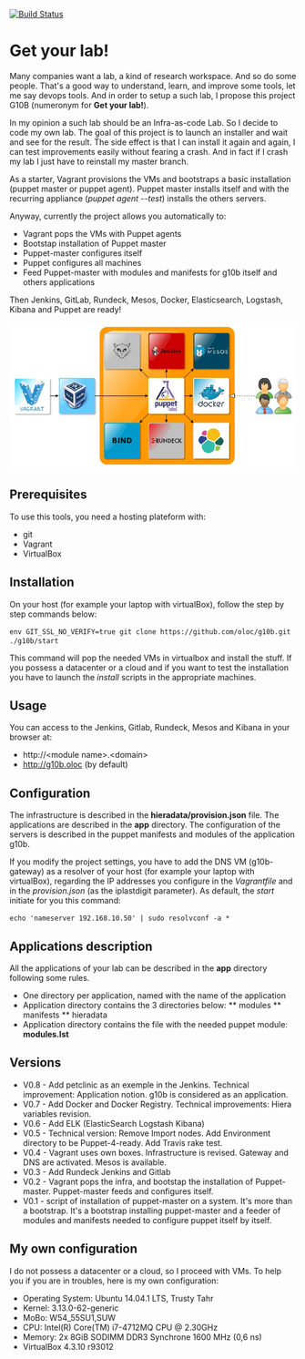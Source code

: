 [![Build Status](https://travis-ci.org/oloc/g10b.png)](https://travis-ci.org/oloc/g10b)
# Get your lab!
Many companies want a lab, a kind of research workspace. And so do some people. That's a good way to understand, learn, and improve some tools, let me say devops tools. And in order to setup a such lab, I propose this project G10B (numeronym for __Get your lab!__).

In my opinion a such lab should be an Infra-as-code Lab. So I decide to code my own lab. The goal of this project is to launch an installer and wait and see for the result. The side effect is that I can install it again and again, I can test improvements easily without fearing a crash. And in fact if I crash my lab I just have to reinstall my master branch. 

As a starter, Vagrant provisions the VMs and bootstraps a basic installation (puppet master or puppet agent). Puppet master installs itself and with the recurring appliance (*puppet agent --test*) installs the others servers.

Anyway, currently the project allows you automatically to:
* Vagrant pops the VMs with Puppet agents
* Bootstap installation of Puppet master
* Puppet-master configures itself
* Puppet configures all machines
* Feed Puppet-master with modules and manifests for g10b itself and others applications

Then Jenkins, GitLab, Rundeck, Mesos, Docker, Elasticsearch, Logstash, Kibana and Puppet are ready!

![Scheme](./docs/g10b.jpg)

## Prerequisites
To use this tools, you need a hosting plateform with:
* git
* Vagrant 
* VirtualBox

## Installation
On your host (for example your laptop with virtualBox), follow the step by step commands below:

    env GIT_SSL_NO_VERIFY=true git clone https://github.com/oloc/g10b.git 
    ./g10b/start

This command will pop the needed VMs in virtualbox and install the stuff.
If you possess a datacenter or a cloud and if you want to test the installation you have to launch the *install* scripts in the appropriate machines.

## Usage
You can access to the Jenkins, Gitlab, Rundeck, Mesos and Kibana in your browser at:
* http://\<module name\>.\<domain\> 
* http://g10b.oloc (by default)

## Configuration
The infrastructure is described in the __hieradata/provision.json__ file. 
The applications are described in the __app__ directory.
The configuration of the servers is described in the puppet manifests and modules of the application g10b.

If you modify the project settings, you have to add the DNS VM (g10b-gateway) as a resolver of your host (for example your laptop with virtualBox), regarding the IP addresses you configure in the *Vagrantfile* and in the *provision.json* (as the iplastdigit parameter). As default, the *start* initiate for you this command:

    echo 'nameserver 192.168.10.50' | sudo resolvconf -a *

## Applications description
All the applications of your lab can be described in the __app__ directory following some rules.
* One directory per application, named with the name of the application
* Application directory contains the 3 directories below:
** modules
** manifests
** hieradata
* Application directory contains the file with the needed puppet module: __modules.lst__

## Versions
* V0.8 - Add petclinic as an exemple in the Jenkins. Technical improvement: Application notion. g10b is considered as an application.
* V0.7 - Add Docker and Docker Registry. Technical improvements: Hiera variables revision.
* V0.6 - Add ELK (ElasticSearch Logstash Kibana)
* V0.5 - Technical version: Remove Import nodes. Add Environment directory to be Puppet-4-ready. Add Travis rake test.
* V0.4 - Vagrant uses own boxes. Infrastructure is revised. Gateway and DNS are activated. Mesos is available.
* V0.3 - Add Rundeck Jenkins and Gitlab
* V0.2 - Vagrant pops the infra, and bootstap the installation of Puppet-master. Puppet-master feeds and configures itself.
* V0.1 - script of installation of puppet-master on a system. It's more than a bootstrap. It's a bootstrap installing puppet-master and a feeder of modules and manifests needed to configure puppet itself by itself.


## My own configuration
I do not possess a datacenter or a cloud, so I proceed with VMs. To help you if you are in troubles, here is my own configuration:

* Operating System: Ubuntu 14.04.1 LTS, Trusty Tahr
* Kernel: 3.13.0-62-generic
* MoBo: W54_55SU1,SUW
* CPU: Intel(R) Core(TM) i7-4712MQ CPU @ 2.30GHz
* Memory: 2x 8GiB SODIMM DDR3 Synchrone 1600 MHz (0,6 ns)
* VirtualBox 4.3.10 r93012
